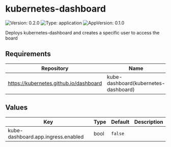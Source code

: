 # kubernetes-dashboard

![Version: 0.2.0](https://img.shields.io/badge/Version-0.2.0-informational?style=flat-square) ![Type: application](https://img.shields.io/badge/Type-application-informational?style=flat-square) ![AppVersion: 0.1.0](https://img.shields.io/badge/AppVersion-0.1.0-informational?style=flat-square)

Deploys kubernetes-dashboard and creates a specific user to access the board

## Requirements

| Repository | Name | Version |
|------------|------|---------|
| https://kubernetes.github.io/dashboard | kube-dashboard(kubernetes-dashboard) | 7.7.0 |

## Values

| Key | Type | Default | Description |
|-----|------|---------|-------------|
| kube-dashboard.app.ingress.enabled | bool | `false` |  |

